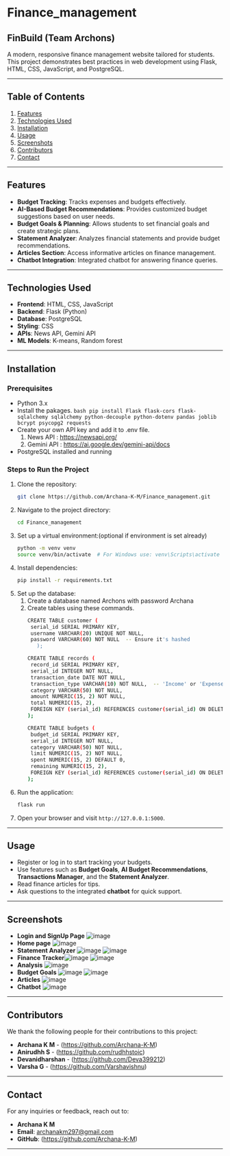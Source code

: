 # Finance_management
## FinBuild (Team Archons)
A modern, responsive finance management website tailored for students. This project demonstrates best practices in web development using Flask, HTML, CSS, JavaScript, and PostgreSQL.

---

## Table of Contents
1. [Features](#features)
2. [Technologies Used](#technologies-used)
3. [Installation](#installation)
4. [Usage](#usage)
5. [Screenshots](#screenshots)
6. [Contributors](#contributors)
7. [Contact](#contact)

---

## Features
- **Budget Tracking**: Tracks expenses and budgets effectively.
- **AI-Based Budget Recommendations**: Provides customized budget suggestions based on user needs.
- **Budget Goals & Planning**: Allows students to set financial goals and create strategic plans.
- **Statement Analyzer**: Analyzes financial statements and provide budget recommendations.
- **Articles Section**: Access informative articles on finance management.
- **Chatbot Integration**: Integrated chatbot for answering finance queries.

---

## Technologies Used
- **Frontend**: HTML, CSS, JavaScript
- **Backend**: Flask (Python)
- **Database**: PostgreSQL
- **Styling**: CSS
- **APIs**: News API, Gemini API
- **ML Models**: K-means, Random forest
---

## Installation
### Prerequisites
- Python 3.x
- Install the pakages.
      ```bash
      pip install Flask flask-cors flask-sqlalchemy sqlalchemy python-decouple python-dotenv pandas joblib bcrypt psycopg2 requests
      ```
- Create your own API key and add it to .env file.
   1. News API : https://newsapi.org/
   2. Gemini API : https://ai.google.dev/gemini-api/docs
- PostgreSQL installed and running
   
### Steps to Run the Project
1. Clone the repository:
   ```bash
   git clone https://github.com/Archana-K-M/Finance_management.git
   ```
2. Navigate to the project directory:
   ```bash
   cd Finance_management
   ```
3. Set up a virtual environment:(optional if environment is set already)
   ```bash
   python -m venv venv
   source venv/bin/activate  # For Windows use: venv\Scripts\activate
   ```
4. Install dependencies:
   ```bash
   pip install -r requirements.txt
   ```
5. Set up the database:
   1. Create a database named Archons with password Archana
   2. Create tables using these commands.
      ```bash
      CREATE TABLE customer (
       serial_id SERIAL PRIMARY KEY,
       username VARCHAR(20) UNIQUE NOT NULL,
       password VARCHAR(60) NOT NULL  -- Ensure it's hashed
         );
      ```
      ```bash
      CREATE TABLE records (
       record_id SERIAL PRIMARY KEY,
       serial_id INTEGER NOT NULL,
       transaction_date DATE NOT NULL,
       transaction_type VARCHAR(10) NOT NULL,  -- 'Income' or 'Expense'
       category VARCHAR(50) NOT NULL,
       amount NUMERIC(15, 2) NOT NULL,
       total NUMERIC(15, 2),
       FOREIGN KEY (serial_id) REFERENCES customer(serial_id) ON DELETE CASCADE
      );
      ```
      ```bash
      CREATE TABLE budgets (
       budget_id SERIAL PRIMARY KEY,
       serial_id INTEGER NOT NULL,
       category VARCHAR(50) NOT NULL,
       limit NUMERIC(15, 2) NOT NULL,
       spent NUMERIC(15, 2) DEFAULT 0,
       remaining NUMERIC(15, 2),
       FOREIGN KEY (serial_id) REFERENCES customer(serial_id) ON DELETE CASCADE
      );
      ```
6. Run the application:
   ```bash
   flask run
   ```
7. Open your browser and visit `http://127.0.0.1:5000`.

---

## Usage
- Register or log in to start tracking your budgets.
- Use features such as **Budget Goals**, **AI Budget Recommendations**, **Transactions Manager**, and the **Statement Analyzer**.
- Read finance articles for tips.
- Ask questions to the integrated **chatbot** for quick support.

---

## Screenshots
- **Login and SignUp Page** ![image](https://github.com/user-attachments/assets/f9f7821b-0644-4dcc-840a-281b4c726d55)
- **Home page** ![image](https://github.com/user-attachments/assets/71a8e902-8ecd-4a26-9fd2-64e58215142e)
- **Statement Analyzer** ![image](https://github.com/user-attachments/assets/f97f9eb9-2453-4ea4-a4ba-325d20b23aff) ![image](https://github.com/user-attachments/assets/10722c33-64f9-4866-9235-d7fa4b99c361)
- **Finance Tracker**![image](https://github.com/user-attachments/assets/7247967f-f78f-4c98-8ac7-04a3ab3a9f91) ![image](https://github.com/user-attachments/assets/baa2da32-ac5f-4a19-b10f-f0611f6113a1)
- **Analysis** ![image](https://github.com/user-attachments/assets/114754aa-ca4f-4a12-9116-cfeb38f0bf43)
- **Budget Goals** ![image](https://github.com/user-attachments/assets/98f3b911-7b7f-48ca-96f6-c34fa32a11be) ![image](https://github.com/user-attachments/assets/8c945efd-c2fd-4608-8286-da3045dd162b)
- **Articles** ![image](https://github.com/user-attachments/assets/10f88bac-9962-4670-8bb9-e1eb633bce14)
- **Chatbot** ![image](https://github.com/user-attachments/assets/4afd8a5a-d5af-4ff1-8db7-4e325ecedf5a)
---

## Contributors
We thank the following people for their contributions to this project:

- **Archana K M** - (https://github.com/Archana-K-M)
- **Anirudhh S** - (https://github.com/rudhhstoic)
- **Devanidharshan** - (https://github.com/Deva399212)
- **Varsha G** - (https://github.com/Varshavishnu)

---

## Contact
For any inquiries or feedback, reach out to:

- **Archana K M**
- **Email**: archanakm297@gmail.com
- **GitHub**: (https://github.com/Archana-K-M)
---


